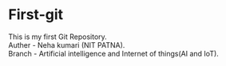 # First-git
This is my first Git Repository.
<br>
Auther - Neha kumari (NIT PATNA).
<br>
Branch - Artificial intelligence and Internet of things(AI and IoT).













